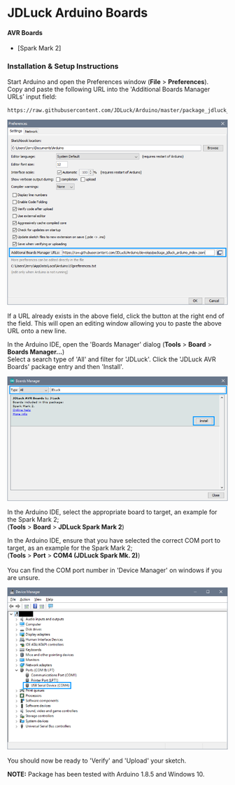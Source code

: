# JDLuck Arduino Boards

#### AVR Boards
* [Spark Mark 2]

### Installation & Setup Instructions 

Start Arduino and open the Preferences window (**File** > **Preferences**). <br>
Copy and paste the following URL into the 'Additional Boards Manager URLs' input field:

	https://raw.githubusercontent.com/JDLuck/Arduino/master/package_jdluck_arduino_index.json

![Boards Manager URL](images/install-url.png)

If a URL already exists in the above field, click the button at the right end of the field. This will open an editing window allowing you to paste the above URL onto a new line.

In the Arduino IDE, open the 'Boards Manager' dialog (**Tools** > **Board** > **Boards Manager...**)<br> 
Select a search type of 'All' and filter for 'JDLuck'. Click the 'JDLuck AVR Boards' package entry and then 'Install'.

![Boards Manager Package](images/install-manager.png)

In the Arduino IDE, select the appropriate board to target, an example for the Spark Mark 2; <br>
(**Tools** > **Board** > **JDLuck Spark Mark 2**)

In the Arduino IDE, ensure that you have selected the correct COM port to target, as an example for the Spark Mark 2; <br>
(**Tools** > **Port** > **COM4 (JDLuck Spark Mk. 2)**)<br>
<br>
You can find the COM port number in 'Device Manager' on windows if you are unsure.

![Device Manager COM Port](images/install-com.png)

You should now be ready to 'Verify' and 'Upload' your sketch.

**NOTE:** Package has been tested with Arduino 1.8.5 and Windows 10.